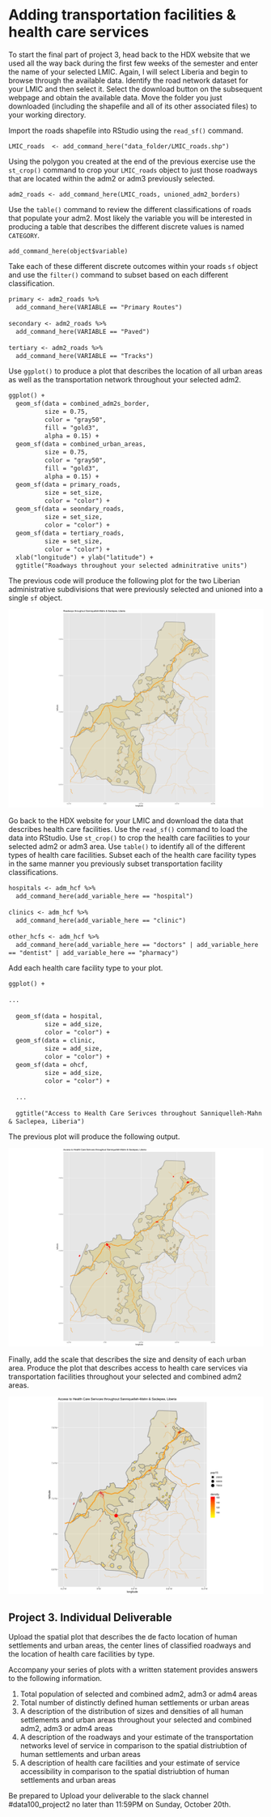 # Adding transportation facilities & health care services

To start the final part of project 3, head back to the HDX website that we used all the way back during the first few weeks of the semester and enter the name of your selected LMIC.  Again, I will select Liberia and begin to browse through the available data.  Identify the road network dataset for your LMIC and then select it.  Select the download button on the subsequent webpage and obtain the available data.  Move the folder you just downloaded \(including the shapefile and all of its other associated files\) to your working directory.

Import the roads shapefile into RStudio using the `read_sf()` command.

```text
LMIC_roads  <- add_command_here("data_folder/LMIC_roads.shp")
```

Using the polygon you created at the end of the previous exercise use the `st_crop()` command to crop your `LMIC_roads` object to just those roadways that are located within the adm2 or adm3 previously selected.

```text
adm2_roads <- add_command_here(LMIC_roads, unioned_adm2_borders)
```

Use the `table()` command to review the different classifications of roads that populate your adm2.  Most likely the variable you will be interested in producing a table that describes the different discrete values is named `CATEGORY`.

```text
add_command_here(object$variable)
```

Take each of these different discrete outcomes within your roads `sf` object and use the `filter()` command to subset based on each different classification.

```text
primary <- adm2_roads %>%
  add_command_here(VARIABLE == "Primary Routes")

secondary <- adm2_roads %>%
  add_command_here(VARIABLE == "Paved")

tertiary <- adm2_roads %>%
  add_command_here(VARIABLE == "Tracks")
```

Use `ggplot()` to produce a plot that describes the location of all urban areas as well as the transportation network throughout your selected adm2.

```text
ggplot() +
  geom_sf(data = combined_adm2s_border,
          size = 0.75,
          color = "gray50",
          fill = "gold3",
          alpha = 0.15) +
  geom_sf(data = combined_urban_areas,
          size = 0.75,
          color = "gray50",
          fill = "gold3",
          alpha = 0.15) +
  geom_sf(data = primary_roads,
          size = set_size,
          color = "color") +
  geom_sf(data = seondary_roads,
          size = set_size,
          color = "color") +
  geom_sf(data = tertiary_roads,
          size = set_size,
          color = "color") +
  xlab("longitude") + ylab("latitude") +
  ggtitle("Roadways throughout your selected adminitrative units")
```

The previous code will produce the following plot for the two Liberian administrative subdivisions that were previously selected and unioned into a single `sf` object.

![](../.gitbook/assets/rplot02%20%285%29.png)

Go back to the HDX website for your LMIC and download the data that describes health care facilities.  Use the `read_sf()` command to load the data into RStudio.  Use `st_crop()` to crop the health care facilities to your selected adm2 or adm3 area.  Use `table()` to identify all of the different types of health care facilities.  Subset each of the health care facility types in the same manner you previously subset transportation facility classifications.

```text
hospitals <- adm_hcf %>%
  add_command_here(add_variable_here == "hospital")

clinics <- adm_hcf %>%
  add_command_here(add_variable_here == "clinic")

other_hcfs <- adm_hcf %>%
  add_command_here(add_variable_here == "doctors" | add_variable_here == "dentist" | add_variable_here == "pharmacy")
```

 Add each health care facility type to your plot.

```text
ggplot() +

...
  
  geom_sf(data = hospital,
          size = add_size,
          color = "color") +
  geom_sf(data = clinic,
          size = add_size,
          color = "color") +
  geom_sf(data = ohcf,
          size = add_size,
          color = "color") +
  
  ...
  
  ggtitle("Access to Health Care Serivces throughout Sanniquelleh-Mahn & Saclepea, Liberia")

```

The previous plot will produce the following output.

![](../.gitbook/assets/rplot01%20%281%29.png)

Finally, add the scale that describes the size and density of each urban area.  Produce the plot that describes access to health care services via transportation facilities throughout your selected and combined adm2 areas.

![](../.gitbook/assets/rplot04%20%282%29.png)

## Project 3. Individual Deliverable

Upload the spatial plot that describes the de facto location of human settlements and urban areas, the center lines of classified roadways and the location of health care facilities by type. 

Accompany your series of plots with a written statement provides answers to the following information. 

1. Total population of selected and combined adm2, adm3 or adm4 areas
2. Total number of distinctly defined human settlements or urban areas
3. A description of the distribution of sizes and densities of all human settlements and urban areas throughout your selected and combined adm2, adm3 or adm4 areas
4. A description of the roadways and your estimate of the transportation networks level of service in comparison to the spatial distriubtion of human settlements and urban areas
5. A description of health care facilities and your estimate of service accessibility in comparison to the spatial distriubtion of human settlements and urban areas

Be prepared to Upload your deliverable to the slack channel \#data100\_project2 no later than 11:59PM on Sunday, October 20th.



